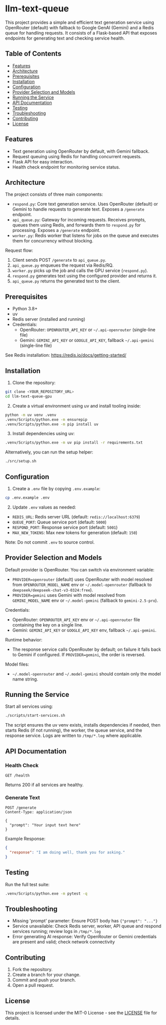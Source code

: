 # llm-text-queue

This project provides a simple and efficient text generation service using OpenRouter (default) with fallback to Google GenAI (Gemini) and a Redis queue for handling requests. It consists of a Flask-based API that exposes endpoints for generating text and checking service health.

## Table of Contents

- [Features](#features)
- [Architecture](#architecture)
- [Prerequisites](#prerequisites)
- [Installation](#installation)
- [Configuration](#configuration)
- [Provider Selection and Models](#provider-selection-and-models)
- [Running the Service](#running-the-service)
- [API Documentation](#api-documentation)
- [Testing](#testing)
- [Troubleshooting](#troubleshooting)
- [Contributing](#contributing)
- [License](#license)

## Features

*   Text generation using OpenRouter by default, with Gemini fallback.
*   Request queuing using Redis for handling concurrent requests.
*   Flask API for easy interaction.
*   Health check endpoint for monitoring service status.

## Architecture

The project consists of three main components:

*   `respond.py`: Core text generation service. Uses OpenRouter (default) or Gemini to handle requests to generate text. Exposes a `/generate` endpoint.
*   `api_queue.py`: Gateway for incoming requests. Receives prompts, queues them using Redis, and forwards them to `respond.py` for processing. Exposes a `/generate` endpoint.
*   `worker.py`: Redis worker that listens for jobs on the queue and executes them for concurrency without blocking.

Request flow:

1. Client sends POST `/generate` to `api_queue.py`.
2. `api_queue.py` enqueues the request via Redis/RQ.
3. `worker.py` picks up the job and calls the GPU service (`respond.py`).
4. `respond.py` generates text using the configured provider and returns it.
5. `api_queue.py` returns the generated text to the client.

## Prerequisites

*   Python 3.8+
*   uv
*   Redis server (installed and running)
*   Credentials:
    * OpenRouter: `OPENROUTER_API_KEY` or `~/.api-openrouter` (single-line file)
    * Gemini: `GEMINI_API_KEY` or `GOOGLE_API_KEY`, fallback `~/.api-gemini` (single-line file)

See Redis installation: https://redis.io/docs/getting-started/

## Installation

1. Clone the repository:

```bash
git clone <YOUR_REPOSITORY_URL>
cd llm-text-queue-gpu
```

2. Create a virtual environment using uv and install tooling inside:

```bash
python -m uv venv .venv
.venv/Scripts/python.exe -m ensurepip
.venv/Scripts/python.exe -m pip install uv
```

3. Install dependencies using uv:

```bash
.venv/Scripts/python.exe -m uv pip install -r requirements.txt
```

Alternatively, you can run the setup helper:

```bash
./src/setup.sh
```

## Configuration

1. Create a `.env` file by copying `.env.example`:

```bash
cp .env.example .env
```

2. Update `.env` values as needed:

* `REDIS_URL`: Redis server URL (default: `redis://localhost:6379`)
* `QUEUE_PORT`: Queue service port (default: `5000`)
* `RESPOND_PORT`: Response service port (default: `5001`)
* `MAX_NEW_TOKENS`: Max new tokens for generation (default: `150`)

Note: Do not commit `.env` to source control.

## Provider Selection and Models

Default provider is OpenRouter. You can switch via environment variable:

- `PROVIDER=openrouter` (default) uses OpenRouter with model resolved from `OPENROUTER_MODEL_NAME` env or `~/.model-openrouter` (fallback to `deepseek/deepseek-chat-v3-0324:free`).
- `PROVIDER=gemini` uses Gemini with model resolved from `GEMINI_MODEL_NAME` env or `~/.model-gemini` (fallback to `gemini-2.5-pro`).

Credentials:

- OpenRouter: `OPENROUTER_API_KEY` env or `~/.api-openrouter` file containing the key on a single line.
- Gemini: `GEMINI_API_KEY` or `GOOGLE_API_KEY` env, fallback `~/.api-gemini`.

Runtime behavior:

- The response service calls OpenRouter by default; on failure it falls back to Gemini if configured. If `PROVIDER=gemini`, the order is reversed.

Model files:

- `~/.model-openrouter` and `~/.model-gemini` should contain only the model name string.

## Running the Service

Start all services using:

```bash
./scripts/start-services.sh
```

The script ensures the uv venv exists, installs dependencies if needed, then starts Redis (if not running), the worker, the queue service, and the response service. Logs are written to `/tmp/*.log` where applicable.

## API Documentation

### Health Check

```http
GET /health
```

Returns 200 if all services are healthy.

### Generate Text

```http
POST /generate
Content-Type: application/json

{
  "prompt": "Your input text here"
}
```

Example Response:

```json
{
  "response": "I am doing well, thank you for asking."
}
```

## Testing

Run the full test suite:

```bash
.venv/Scripts/python.exe -m pytest -q
```

## Troubleshooting

* Missing 'prompt' parameter: Ensure POST body has `{"prompt": "..."}`
* Service unavailable: Check Redis server, worker, API queue and respond services running; review logs in `/tmp/*.log`
* Error generating AI response: Verify OpenRouter or Gemini credentials are present and valid; check network connectivity

## Contributing

1. Fork the repository.
2. Create a branch for your change.
3. Commit and push your branch.
4. Open a pull request.

## License

This project is licensed under the MIT-0 License - see the [LICENSE](LICENSE) file for details.